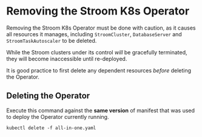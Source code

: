 # Removing the Stroom K8s Operator

Removing the Stroom K8s Operator must be done with caution, as it causes all resources it manages, including `StroomCluster`, `DatabaseServer` and `StroomTaskAutoscaler` to be deleted.

While the Stroom clusters under its control _will_ be gracefully terminated, they will become inaccessible until re-deployed.

It is good practice to first delete any dependent resources _before_ deleting the Operator.

## Deleting the Operator

Execute this command against the **same version** of manifest that was used to deploy the Operator currently running.

```
kubectl delete -f all-in-one.yaml
```